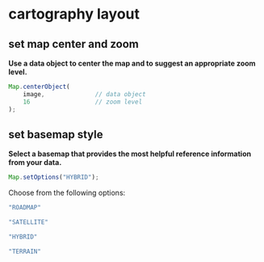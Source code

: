 # __cartography layout__  

## __set map center and zoom__  

__Use a data object to center the map and to suggest an appropriate zoom level.__  

```js
Map.centerObject(
    image,              // data object
    16                  // zoom level
);
```

## __set basemap style__  

__Select a basemap that provides the most helpful reference information from your data.__  

```js
Map.setOptions("HYBRID");
```

Choose from the following options: 

```js
"ROADMAP" 
```
```js   
"SATELLITE" 
```
```js
"HYBRID"
```
```js 
"TERRAIN" 
```


